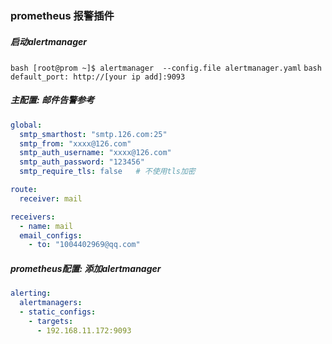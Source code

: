<!--
 * @Description:
 * @Author: 焦国峰
 * @Github: https://github.com/clement-jiao
 * @Date: 2020-11-30 16:59:48
 * @LastEditors: clement-jiao
 * @LastEditTime: 2020-11-30 17:10:00
-->

### prometheus 报警插件
##### 启动alertmanager
```bash [root@prom ~]$ alertmanager  --config.file alertmanager.yaml```
```bash default_port: http://[your ip add]:9093 ```

##### 主配置: 邮件告警参考
```yaml
global:
  smtp_smarthost: "smtp.126.com:25"
  smtp_from: "xxxx@126.com"
  smtp_auth_username: "xxxx@126.com"
  smtp_auth_password: "123456"
  smtp_require_tls: false   # 不使用tls加密

route:
  receiver: mail

receivers:
  - name: mail
  email_configs:
    - to: "1004402969@qq.com"
```
##### prometheus配置: 添加alertmanager
```yaml
alerting:
  alertmanagers:
  - static_configs:
    - targets:
      - 192.168.11.172:9093
```
